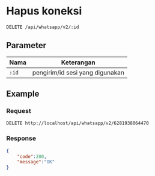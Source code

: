 # Hapus koneksi

```http
DELETE /api/whatsapp/v2/:id
```

## Parameter

Nama | Keterangan
--- | ---
`:id` | pengirim/id sesi yang digunakan

## Example

### Request

```http
DELETE http://localhost/api/whatsapp/v2/6281938064470
```

### Response 

```json
{
    "code":200,
    "message":"OK"
}
```